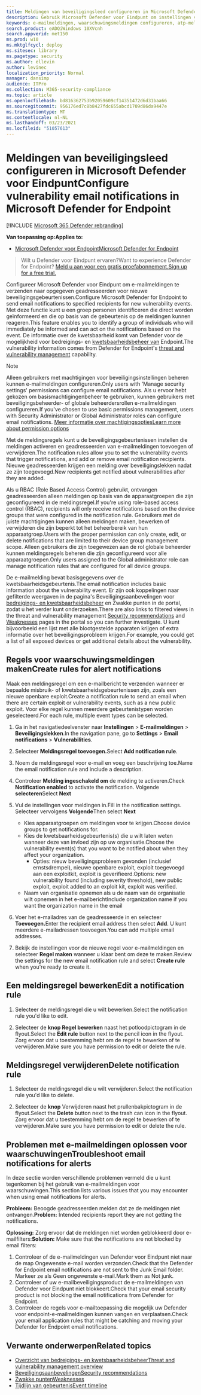 ```yaml
---
title: Meldingen van beveiligingsleed configureren in Microsoft Defender voor Eindpunt
description: Gebruik Microsoft Defender voor Eindpunt om instellingen voor e-mailmeldingen te configureren voor beveiligingsgebeurtenissen.
keywords: e-mailmeldingen, waarschuwingsmeldingen configureren, atp-meldingen van Microsoft Defender, atp-waarschuwingen voor Microsoft Defender, Windows 10 Enterprise, Windows 10 Education
search.product: eADQiWindows 10XVcnh
search.appverid: met150
ms.prod: w10
ms.mktglfcycl: deploy
ms.sitesec: library
ms.pagetype: security
ms.author: ellevin
author: levinec
localization_priority: Normal
manager: dansimp
audience: ITPro
ms.collection: M365-security-compliance
ms.topic: article
ms.openlocfilehash: bd816362753b92059609cf14351472d6d31baa66
ms.sourcegitcommit: 956176ed7c8b8427fdc655abcd1709d86da9447e
ms.translationtype: MT
ms.contentlocale: nl-NL
ms.lasthandoff: 03/23/2021
ms.locfileid: "51057613"
---
```

# <a name="configure-vulnerability-email-notifications-in-microsoft-defender-for-endpoint"></a><span data-ttu-id="aa5d7-104">Meldingen van beveiligingsleed configureren in Microsoft Defender voor Eindpunt</span><span class="sxs-lookup"><span data-stu-id="aa5d7-104">Configure vulnerability email notifications in Microsoft Defender for Endpoint</span></span>

[!INCLUDE [Microsoft 365 Defender rebranding](../../includes/microsoft-defender.md)]

<span data-ttu-id="aa5d7-105">**Van toepassing op:**</span><span class="sxs-lookup"><span data-stu-id="aa5d7-105">**Applies to:**</span></span>
- [<span data-ttu-id="aa5d7-106">Microsoft Defender voor Endpoint</span><span class="sxs-lookup"><span data-stu-id="aa5d7-106">Microsoft Defender for Endpoint</span></span>](https://go.microsoft.com/fwlink/?linkid=2154037)

><span data-ttu-id="aa5d7-107">Wilt u Defender voor Eindpunt ervaren?</span><span class="sxs-lookup"><span data-stu-id="aa5d7-107">Want to experience Defender for Endpoint?</span></span> [<span data-ttu-id="aa5d7-108">Meld u aan voor een gratis proefabonnement.</span><span class="sxs-lookup"><span data-stu-id="aa5d7-108">Sign up for a free trial.</span></span>](https://www.microsoft.com/microsoft-365/windows/microsoft-defender-atp?ocid=docs-wdatp-emailconfig-abovefoldlink)

<span data-ttu-id="aa5d7-109">Configureer Microsoft Defender voor Eindpunt om e-mailmeldingen te verzenden naar opgegeven geadresseerden voor nieuwe beveiligingsgebeurtenissen.</span><span class="sxs-lookup"><span data-stu-id="aa5d7-109">Configure Microsoft Defender for Endpoint to send email notifications to specified recipients for new vulnerability events.</span></span> <span data-ttu-id="aa5d7-110">Met deze functie kunt u een groep personen identificeren die direct worden geïnformeerd en die op basis van de gebeurtenis op de meldingen kunnen reageren.</span><span class="sxs-lookup"><span data-stu-id="aa5d7-110">This feature enables you to identify a group of individuals who will immediately be informed and can act on the notifications based on the event.</span></span> <span data-ttu-id="aa5d7-111">De informatie over de kwetsbaarheid komt van Defender voor de mogelijkheid voor bedreigings- en [kwetsbaarheidsbeheer van](next-gen-threat-and-vuln-mgt.md) Endpoint.</span><span class="sxs-lookup"><span data-stu-id="aa5d7-111">The vulnerability information comes from Defender for Endpoint's [threat and vulnerability management](next-gen-threat-and-vuln-mgt.md) capability.</span></span>

> [!NOTE]
> <span data-ttu-id="aa5d7-112">Alleen gebruikers met machtigingen voor beveiligingsinstellingen beheren kunnen e-mailmeldingen configureren.</span><span class="sxs-lookup"><span data-stu-id="aa5d7-112">Only users with 'Manage security settings' permissions can configure email notifications.</span></span> <span data-ttu-id="aa5d7-113">Als u ervoor hebt gekozen om basismachtigingenbeheer te gebruiken, kunnen gebruikers met beveiligingsbeheerder- of globale beheerdersrollen e-mailmeldingen configureren.</span><span class="sxs-lookup"><span data-stu-id="aa5d7-113">If you've chosen to use basic permissions management, users with Security Administrator or Global Administrator roles can configure email notifications.</span></span> [<span data-ttu-id="aa5d7-114">Meer informatie over machtigingsopties</span><span class="sxs-lookup"><span data-stu-id="aa5d7-114">Learn more about permission options</span></span>](user-roles.md)

<span data-ttu-id="aa5d7-115">Met de meldingsregels kunt u de beveiligingsgebeurtenissen instellen die meldingen activeren en geadresseerden van e-mailmeldingen toevoegen of verwijderen.</span><span class="sxs-lookup"><span data-stu-id="aa5d7-115">The notification rules allow you to set the vulnerability events that trigger notifications, and add or remove email notification recipients.</span></span> <span data-ttu-id="aa5d7-116">Nieuwe geadresseerden krijgen een melding over beveiligingslekken nadat ze zijn toegevoegd.</span><span class="sxs-lookup"><span data-stu-id="aa5d7-116">New recipients get notified about vulnerabilities after they are added.</span></span>

<span data-ttu-id="aa5d7-117">Als u RBAC (Role Based Access Control) gebruikt, ontvangen geadresseerden alleen meldingen op basis van de apparaatgroepen die zijn geconfigureerd in de meldingsregel.</span><span class="sxs-lookup"><span data-stu-id="aa5d7-117">If you're using role-based access control (RBAC), recipients will only receive notifications based on the device groups that were configured in the notification rule.</span></span>
<span data-ttu-id="aa5d7-118">Gebruikers met de juiste machtigingen kunnen alleen meldingen maken, bewerken of verwijderen die zijn beperkt tot het beheerbereik van hun apparaatgroep.</span><span class="sxs-lookup"><span data-stu-id="aa5d7-118">Users with the proper permission can only create, edit, or delete notifications that are limited to their device group management scope.</span></span> <span data-ttu-id="aa5d7-119">Alleen gebruikers die zijn toegewezen aan de rol globale beheerder kunnen meldingsregels beheren die zijn geconfigureerd voor alle apparaatgroepen.</span><span class="sxs-lookup"><span data-stu-id="aa5d7-119">Only users assigned to the Global administrator role can manage notification rules that are configured for all device groups.</span></span>

<span data-ttu-id="aa5d7-120">De e-mailmelding bevat basisgegevens over de kwetsbaarheidsgebeurtenis.</span><span class="sxs-lookup"><span data-stu-id="aa5d7-120">The email notification includes basic information about the vulnerability event.</span></span> <span data-ttu-id="aa5d7-121">Er zijn ook koppelingen naar gefilterde weergaven in [](tvm-weaknesses.md) de pagina's Beveiligingsaanbevelingen voor [bedreigings- en kwetsbaarheidsbeheer](tvm-security-recommendation.md) en Zwakke punten in de portal, zodat u het verder kunt onderzoeken.</span><span class="sxs-lookup"><span data-stu-id="aa5d7-121">There are also links to filtered views in the threat and vulnerability management [Security recommendations](tvm-security-recommendation.md) and [Weaknesses](tvm-weaknesses.md) pages in the portal so you can further investigate.</span></span> <span data-ttu-id="aa5d7-122">U kunt bijvoorbeeld een lijst met alle blootgestelde apparaten krijgen of extra informatie over het beveiligingsprobleem krijgen.</span><span class="sxs-lookup"><span data-stu-id="aa5d7-122">For example, you could get a list of all exposed devices or get additional details about the vulnerability.</span></span>

## <a name="create-rules-for-alert-notifications"></a><span data-ttu-id="aa5d7-123">Regels voor waarschuwingsmeldingen maken</span><span class="sxs-lookup"><span data-stu-id="aa5d7-123">Create rules for alert notifications</span></span>

<span data-ttu-id="aa5d7-124">Maak een meldingsregel om een e-mailbericht te verzenden wanneer er bepaalde misbruik- of kwetsbaarheidsgebeurtenissen zijn, zoals een nieuwe openbare exploit.</span><span class="sxs-lookup"><span data-stu-id="aa5d7-124">Create a notification rule to send an email when there are certain exploit or vulnerability events, such as a new public exploit.</span></span> <span data-ttu-id="aa5d7-125">Voor elke regel kunnen meerdere gebeurtenistypen worden geselecteerd.</span><span class="sxs-lookup"><span data-stu-id="aa5d7-125">For each rule, multiple event types can be selected.</span></span>

1. <span data-ttu-id="aa5d7-126">Ga in het navigatiedeelvenster naar **Instellingen**  >  **E-mailmeldingen**  >  **Beveiligingslekken**.</span><span class="sxs-lookup"><span data-stu-id="aa5d7-126">In the navigation pane, go to **Settings** > **Email notifications** > **Vulnerabilities**.</span></span>

2. <span data-ttu-id="aa5d7-127">Selecteer **Meldingsregel toevoegen.**</span><span class="sxs-lookup"><span data-stu-id="aa5d7-127">Select **Add notification rule**.</span></span>

3. <span data-ttu-id="aa5d7-128">Noem de meldingsregel voor e-mail en voeg een beschrijving toe.</span><span class="sxs-lookup"><span data-stu-id="aa5d7-128">Name the email notification rule and include a description.</span></span>

4. <span data-ttu-id="aa5d7-129">Controleer **Melding ingeschakeld om** de melding te activeren.</span><span class="sxs-lookup"><span data-stu-id="aa5d7-129">Check **Notification enabled** to activate the notification.</span></span> <span data-ttu-id="aa5d7-130">Volgende **selecteren**</span><span class="sxs-lookup"><span data-stu-id="aa5d7-130">Select **Next**</span></span>

5. <span data-ttu-id="aa5d7-131">Vul de instellingen voor meldingen in.</span><span class="sxs-lookup"><span data-stu-id="aa5d7-131">Fill in the notification settings.</span></span> <span data-ttu-id="aa5d7-132">Selecteer vervolgens **Volgende**</span><span class="sxs-lookup"><span data-stu-id="aa5d7-132">Then select **Next**</span></span>

    - <span data-ttu-id="aa5d7-133">Kies apparaatgroepen om meldingen voor te krijgen.</span><span class="sxs-lookup"><span data-stu-id="aa5d7-133">Choose device groups to get notifications for.</span></span>
    - <span data-ttu-id="aa5d7-134">Kies de kwetsbaarheidsgebeurtenis(s) die u wilt laten weten wanneer deze van invloed zijn op uw organisatie.</span><span class="sxs-lookup"><span data-stu-id="aa5d7-134">Choose the vulnerability event(s) that you want to be notified about when they affect your organization.</span></span>
        - <span data-ttu-id="aa5d7-135">Opties: nieuw beveiligingsprobleem gevonden (inclusief ernstsdrempel), nieuwe openbare exploit, exploit toegevoegd aan een exploitkit, exploit is geverifieerd.</span><span class="sxs-lookup"><span data-stu-id="aa5d7-135">Options: new vulnerability found (including severity threshold), new public exploit, exploit added to an exploit kit, exploit was verified.</span></span>
    - <span data-ttu-id="aa5d7-136">Naam van organisatie opnemen als u de naam van de organisatie wilt opnemen in het e-mailbericht</span><span class="sxs-lookup"><span data-stu-id="aa5d7-136">Include organization name if you want the organization name in the email</span></span>

6. <span data-ttu-id="aa5d7-137">Voer het e-mailadres van de geadresseerde in en selecteer **Toevoegen.**</span><span class="sxs-lookup"><span data-stu-id="aa5d7-137">Enter the recipient email address then select **Add**.</span></span> <span data-ttu-id="aa5d7-138">U kunt meerdere e-mailadressen toevoegen.</span><span class="sxs-lookup"><span data-stu-id="aa5d7-138">You can add multiple email addresses.</span></span>

7. <span data-ttu-id="aa5d7-139">Bekijk de instellingen voor de nieuwe regel voor e-mailmeldingen en selecteer **Regel maken** wanneer u klaar bent om deze te maken.</span><span class="sxs-lookup"><span data-stu-id="aa5d7-139">Review the settings for the new email notification rule and select **Create rule** when you're ready to create it.</span></span>

## <a name="edit-a-notification-rule"></a><span data-ttu-id="aa5d7-140">Een meldingsregel bewerken</span><span class="sxs-lookup"><span data-stu-id="aa5d7-140">Edit a notification rule</span></span>

1. <span data-ttu-id="aa5d7-141">Selecteer de meldingsregel die u wilt bewerken.</span><span class="sxs-lookup"><span data-stu-id="aa5d7-141">Select the notification rule you'd like to edit.</span></span>

2. <span data-ttu-id="aa5d7-142">Selecteer de **knop Regel bewerken** naast het potloodpictogram in de flyout.</span><span class="sxs-lookup"><span data-stu-id="aa5d7-142">Select the **Edit rule** button next to the pencil icon in the flyout.</span></span> <span data-ttu-id="aa5d7-143">Zorg ervoor dat u toestemming hebt om de regel te bewerken of te verwijderen.</span><span class="sxs-lookup"><span data-stu-id="aa5d7-143">Make sure you have permission to edit or delete the rule.</span></span>

## <a name="delete-notification-rule"></a><span data-ttu-id="aa5d7-144">Meldingsregel verwijderen</span><span class="sxs-lookup"><span data-stu-id="aa5d7-144">Delete notification rule</span></span>

1. <span data-ttu-id="aa5d7-145">Selecteer de meldingsregel die u wilt verwijderen.</span><span class="sxs-lookup"><span data-stu-id="aa5d7-145">Select the notification rule you'd like to delete.</span></span>

2. <span data-ttu-id="aa5d7-146">Selecteer de **knop** Verwijderen naast het prullenbakpictogram in de flyout.</span><span class="sxs-lookup"><span data-stu-id="aa5d7-146">Select the **Delete** button next to the trash can icon in the flyout.</span></span> <span data-ttu-id="aa5d7-147">Zorg ervoor dat u toestemming hebt om de regel te bewerken of te verwijderen.</span><span class="sxs-lookup"><span data-stu-id="aa5d7-147">Make sure you have permission to edit or delete the rule.</span></span>

## <a name="troubleshoot-email-notifications-for-alerts"></a><span data-ttu-id="aa5d7-148">Problemen met e-mailmeldingen oplossen voor waarschuwingen</span><span class="sxs-lookup"><span data-stu-id="aa5d7-148">Troubleshoot email notifications for alerts</span></span>

<span data-ttu-id="aa5d7-149">In deze sectie worden verschillende problemen vermeld die u kunt tegenkomen bij het gebruik van e-mailmeldingen voor waarschuwingen.</span><span class="sxs-lookup"><span data-stu-id="aa5d7-149">This section lists various issues that you may encounter when using email notifications for alerts.</span></span>

<span data-ttu-id="aa5d7-150">**Probleem:** Beoogde geadresseerden melden dat ze de meldingen niet ontvangen.</span><span class="sxs-lookup"><span data-stu-id="aa5d7-150">**Problem:** Intended recipients report they are not getting the notifications.</span></span>

<span data-ttu-id="aa5d7-151">**Oplossing:** Zorg ervoor dat de meldingen niet worden geblokkeerd door e-mailfilters:</span><span class="sxs-lookup"><span data-stu-id="aa5d7-151">**Solution:** Make sure that the notifications are not blocked by email filters:</span></span>

1. <span data-ttu-id="aa5d7-152">Controleer of de e-mailmeldingen van Defender voor Eindpunt niet naar de map Ongewenste e-mail worden verzonden.</span><span class="sxs-lookup"><span data-stu-id="aa5d7-152">Check that the Defender for Endpoint email notifications are not sent to the Junk Email folder.</span></span> <span data-ttu-id="aa5d7-153">Markeer ze als Geen ongewenste e-mail.</span><span class="sxs-lookup"><span data-stu-id="aa5d7-153">Mark them as Not junk.</span></span>
2. <span data-ttu-id="aa5d7-154">Controleer of uw e-mailbeveiligingsproduct de e-mailmeldingen van Defender voor Eindpunt niet blokkeert.</span><span class="sxs-lookup"><span data-stu-id="aa5d7-154">Check that your email security product is not blocking the email notifications from Defender for Endpoint.</span></span>
3. <span data-ttu-id="aa5d7-155">Controleer de regels voor e-mailtoepassing die mogelijk uw Defender voor endpoint-e-mailmeldingen kunnen vangen en verplaatsen.</span><span class="sxs-lookup"><span data-stu-id="aa5d7-155">Check your email application rules that might be catching and moving your Defender for Endpoint email notifications.</span></span>

## <a name="related-topics"></a><span data-ttu-id="aa5d7-156">Verwante onderwerpen</span><span class="sxs-lookup"><span data-stu-id="aa5d7-156">Related topics</span></span>

- [<span data-ttu-id="aa5d7-157">Overzicht van bedreigings- en kwetsbaarheidsbeheer</span><span class="sxs-lookup"><span data-stu-id="aa5d7-157">Threat and vulnerability management overview</span></span>](next-gen-threat-and-vuln-mgt.md)
- [<span data-ttu-id="aa5d7-158">Beveiligingsaanbevelingen</span><span class="sxs-lookup"><span data-stu-id="aa5d7-158">Security recommendations</span></span>](tvm-security-recommendation.md)
- [<span data-ttu-id="aa5d7-159">Zwakke punten</span><span class="sxs-lookup"><span data-stu-id="aa5d7-159">Weaknesses</span></span>](tvm-weaknesses.md)
- [<span data-ttu-id="aa5d7-160">Tijdlijn van gebeurtenis</span><span class="sxs-lookup"><span data-stu-id="aa5d7-160">Event timeline</span></span>](threat-and-vuln-mgt-event-timeline.md)
